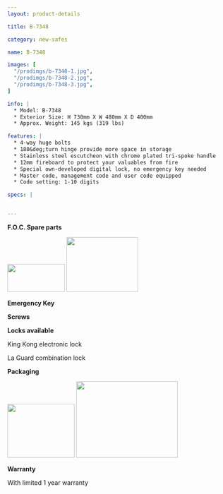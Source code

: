 ```yaml
---
layout: product-details

title: B-7348

category: new-safes

name: B-7348

images: [
  "/prodimgs/b-7348-1.jpg",
  "/prodimgs/b-7348-2.jpg",
  "/prodimgs/b-7348-3.jpg",
]

info: |
  * Model: B-7348
  * Exterior Size: H 730mm X W 480mm X D 400mm
  * Approx. Weight: 145 kgs (319 lbs)

features: |
  * 4-way huge bolts
  * 180&deg;turn hinge provide more space in storage
  * Stainless steel escutcheon with chrome plated tri-spoke handle
  * 12mm fireboard to protect your valuables from fire
  * Special own-developed digital lock, no emergency key needed
  * Master code, management code and user code equipped
  * Code setting: 1-10 digits

specs: |


---
```


**F.O.C. Spare parts**

<img alt="" src="{IMAGE_CDN}/b-7348-4.jpg" style="width: 130px; height: 63px;" />

<img alt="" src="{IMAGE_CDN}/b-7348-5.jpg" style="width: 162px; height: 124px;" />

**Emergency Key**

**Screws**

**Locks available**

King Kong electronic lock

La Guard combination lock

**Packaging**

<img height="144" src="{IMAGE_CDN}/b-7348-6.jpg" style="width: 152px; height: 122px" width="183" />

<img alt="" src="{IMAGE_CDN}/b-7348-7.jpg" style="width: 230px; height: 173px;" />

**Warranty**

With limited 1 year warranty
